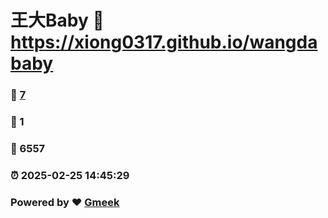 # 王大Baby :link: https://xiong0317.github.io/wangdababy 
### :page_facing_up: [7](https://xiong0317.github.io/wangdababy/tag.html) 
### :speech_balloon: 1 
### :hibiscus: 6557 
### :alarm_clock: 2025-02-25 14:45:29 
### Powered by :heart: [Gmeek](https://github.com/Meekdai/Gmeek)

